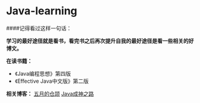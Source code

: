 # Java-learning


####记得看过这样一句话：

**学习的最好途径就是看书，看完书之后再次提升自我的最好途径是看一些相关的好博文。**

**在读书籍：**

 - 《Java编程思想》第四版
 - 《Effective Java中文版》第二版

**相关博客：**
[五月的仓颉](http://www.cnblogs.com/xrq730/)
[Java成神之路](http://cmsblogs.com/?cat=5)